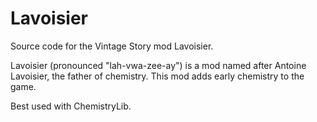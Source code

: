 # Lavoisier
 Source code for the Vintage Story mod Lavoisier.

Lavoisier (pronounced "lah-vwa-zee-ay") is a mod named after Antoine Lavoisier, the father of chemistry.
This mod adds early chemistry to the game.

Best used with ChemistryLib.
